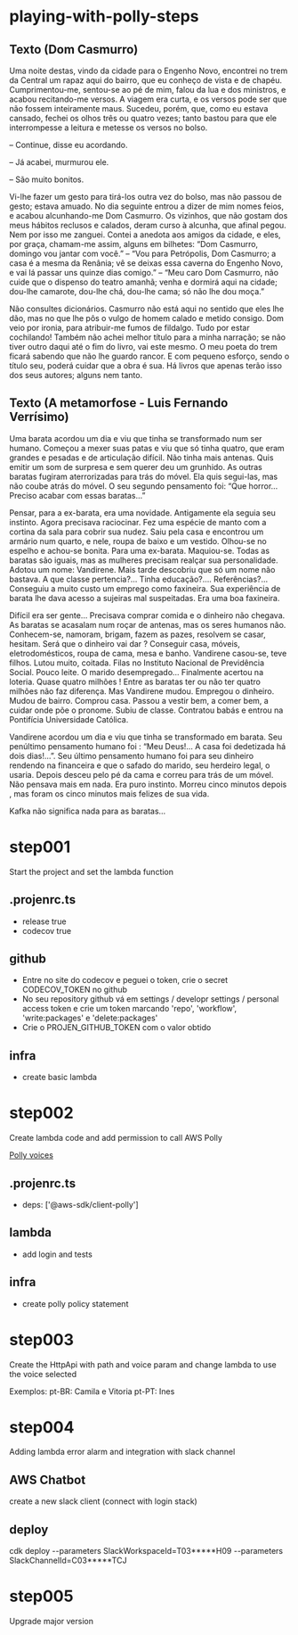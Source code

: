 # playing-with-polly-steps

## Texto (Dom Casmurro)
Uma noite destas, vindo da cidade para o Engenho Novo, encontrei no trem da Central um rapaz aqui do bairro, que eu conheço de vista e de chapéu. Cumprimentou-me, sentou-se ao pé de mim, falou da lua e dos ministros, e acabou recitando-me versos. A viagem era curta, e os versos pode ser que não fossem inteiramente maus. Sucedeu, porém, que, como eu estava cansado, fechei os olhos três ou quatro vezes; tanto bastou para que ele interrompesse a leitura e metesse os versos no bolso.

–  Continue, disse eu acordando.

–  Já acabei, murmurou ele.

–  São muito bonitos.

Vi-lhe fazer um gesto para tirá-los outra vez do bolso, mas não passou de gesto; estava amuado. No dia seguinte entrou a dizer de mim nomes feios, e acabou alcunhando-me Dom Casmurro. Os vizinhos, que não gostam dos meus hábitos reclusos e calados, deram curso à alcunha, que afinal pegou. Nem por isso me zanguei. Contei a anedota aos amigos da cidade, e eles, por graça, chamam-me assim, alguns em bilhetes: “Dom Casmurro, domingo vou jantar com você.” – “Vou para Petrópolis, Dom Casmurro; a casa é a mesma da Renânia; vê se deixas essa caverna do Engenho Novo, e vai lá passar uns quinze dias comigo.” – “Meu caro Dom Casmurro, não cuide que o dispenso do teatro amanhã; venha e dormirá aqui na cidade; dou-lhe camarote, dou-lhe chá, dou-lhe cama; só não lhe dou moça.”

Não consultes dicionários. Casmurro não está aqui no sentido que eles lhe dão, mas no que lhe pôs o vulgo de homem calado e metido consigo. Dom veio por ironia, para atribuir-me fumos de fildalgo. Tudo por estar cochilando! Também não achei melhor título para a minha narração; se não tiver outro daqui até o fim do livro, vai este mesmo. O meu poeta do trem ficará sabendo que não lhe guardo rancor. E com pequeno esforço, sendo o título seu, poderá cuidar que a obra é sua. Há livros que apenas terão isso dos seus autores; alguns nem tanto.

## Texto (A metamorfose - Luis Fernando Verrísimo)
Uma barata acordou um dia e viu que tinha se transformado num ser humano. Começou a mexer suas patas e viu que só tinha quatro, que eram grandes e pesadas e de articulação difícil. Não tinha mais antenas. Quis emitir um som de surpresa e sem querer deu um grunhido. As outras baratas fugiram aterrorizadas para trás do móvel. Ela quis segui-las, mas não coube atrás do móvel. O seu segundo pensamento foi: “Que horror… Preciso acabar com essas baratas…”

Pensar, para a ex-barata, era uma novidade. Antigamente ela seguia seu instinto. Agora precisava raciocinar. Fez uma espécie de manto com a cortina da sala para cobrir sua nudez. Saiu pela casa e encontrou um armário num quarto, e nele, roupa de baixo e um vestido. Olhou-se no espelho e achou-se bonita. Para uma ex-barata. Maquiou-se. Todas as baratas são iguais, mas as mulheres precisam realçar sua personalidade. Adotou um nome: Vandirene. Mais tarde descobriu que só um nome não bastava. A que classe pertencia?… Tinha educação?…. Referências?… Conseguiu a muito custo um emprego como faxineira. Sua experiência de barata lhe dava acesso a sujeiras mal suspeitadas. Era uma boa faxineira.

Difícil era ser gente… Precisava comprar comida e o dinheiro não chegava. As baratas se acasalam num roçar de antenas, mas os seres humanos não. Conhecem-se, namoram, brigam, fazem as pazes, resolvem se casar, hesitam. Será que o dinheiro vai dar ? Conseguir casa, móveis, eletrodomésticos, roupa de cama, mesa e banho. Vandirene casou-se, teve filhos. Lutou muito, coitada. Filas no Instituto Nacional de Previdência Social. Pouco leite. O marido desempregado… Finalmente acertou na loteria. Quase quatro milhões ! Entre as baratas ter ou não ter quatro milhões não faz diferença. Mas Vandirene mudou. Empregou o dinheiro. Mudou de bairro. Comprou casa. Passou a vestir bem, a comer bem, a cuidar onde põe o pronome. Subiu de classe. Contratou babás e entrou na Pontifícia Universidade Católica.

Vandirene acordou um dia e viu que tinha se transformado em barata. Seu penúltimo pensamento humano foi : “Meu Deus!… A casa foi dedetizada há dois dias!…”. Seu último pensamento humano foi para seu dinheiro rendendo na financeira e que o safado do marido, seu herdeiro legal, o usaria. Depois desceu pelo pé da cama e correu para trás de um móvel. Não pensava mais em nada. Era puro instinto. Morreu cinco minutos depois , mas foram os cinco minutos mais felizes de sua vida.

Kafka não significa nada para as baratas…

# step001 
Start the project and set the lambda function
## .projenrc.ts
* release true
* codecov true

## github
* Entre no site do codecov e peguei o token, crie o secret CODECOV_TOKEN no github
* No seu repository github vá em settings / developr settings / personal access token e crie um token marcando 'repo', 'workflow', 'write:packages' e 'delete:packages'
* Crie o PROJEN_GITHUB_TOKEN com o valor obtido

## infra
* create basic lambda

# step002 
Create lambda code and add permission to call AWS Polly

[Polly voices](https://docs.aws.amazon.com/polly/latest/dg/voicelist.html)

## .projenrc.ts
* deps: ['@aws-sdk/client-polly']

## lambda
* add login and tests

## infra
* create polly policy statement

# step003
Create the HttpApi with path and voice param and change lambda to use the voice selected

Exemplos:
pt-BR: Camila e Vitoria
pt-PT: Ines

# step004
Adding lambda error alarm and integration with slack channel

## AWS Chatbot
create a new slack client (connect with login stack)

## deploy
cdk deploy --parameters SlackWorkspaceId=T03\*\*\*\*\*H09 --parameters SlackChannelId=C03\*\*\*\*\*TCJ

# step005
Upgrade major version